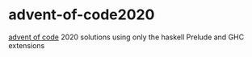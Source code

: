 # advent-of-code2020
[advent of code](https://adventofcode.com/) 2020 solutions using only the haskell Prelude and GHC extensions

